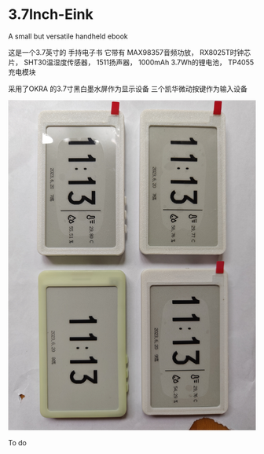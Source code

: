 # 3.7Inch-Eink
A small but versatile handheld ebook

这是一个3.7英寸的 手持电子书
它带有
MAX98357音频功放，
RX8025T时钟芯片，
SHT30温湿度传感器，
1511扬声器，
1000mAh 3.7Wh的锂电池，
TP4055充电模块

采用了OKRA 的3.7寸黑白墨水屏作为显示设备
三个凯华微动按键作为输入设备

![image](https://github.com/HX-Titaniumc-wwt/3.7Inch-Eink/blob/main/IMG20230620111338.jpg)

To do
